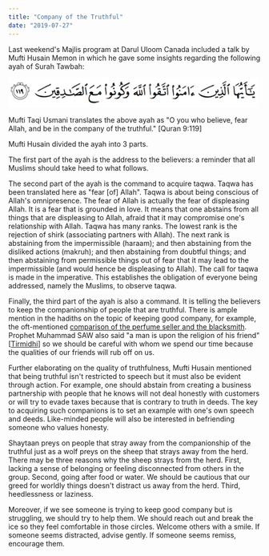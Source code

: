 ```yaml
---
title: "Company of the Truthful"
date: "2019-07-27"
---
```


Last weekend's Majlis program at Darul Uloom Canada included a talk by Mufti Husain Memon in which he gave some insights regarding the following ayah of Surah Tawbah:

<img src="/blog-posts/images/quran-009-119.png" alt="Quran 9:119" width="500"/>

Mufti Taqi Usmani translates the above ayah as "O you who believe, fear Allah, and be in the company of the truthful." \[Quran 9:119\]

Mufti Husain divided the ayah into 3 parts.

The first part of the ayah is the address to the believers: a reminder that all Muslims should take heed to what follows.

The second part of the ayah is the command to acquire taqwa. Taqwa has been translated here as "fear \[of\] Allah". Taqwa is about being conscious of Allah's omnipresence. The fear of Allah is actually the fear of displeasing Allah. It is a fear that is grounded in love. It means that one abstains from all things that are displeasing to Allah, afraid that it may compromise one's relationship with Allah. Taqwa has many ranks. The lowest rank is the rejection of shirk (associating partners with Allah). The next rank is abstaining from the impermissible (haraam); and then abstaining from the disliked actions (makruh); and then abstaining from doubtful things; and then abstaining from permissible things out of fear that it may lead to the impermissible (and would hence be displeasing to Allah). The call for taqwa is made in the imperative. This establishes the obligation of everyone being addressed, namely the Muslims, to observe taqwa.

Finally, the third part of the ayah is also a command. It is telling the believers to keep the companionship of people that are truthful. There is ample mention in the hadiths on the topic of keeping good company, for example, the oft-mentioned [comparison of the perfume seller and the blacksmith](https://sunnah.com/muslim/45/189). Prophet Muhammad SAW also said "a man is upon the religion of his friend" \[[Tirmidhi](https://sunnah.com/urn/676820)\] so we should be careful with whom we spend our time because the qualities of our friends will rub off on us.

Further elaborating on the quality of truthfulness, Mufti Husain mentioned that being truthful isn't restricted to speech but it must also be evident through action. For example, one should abstain from creating a business partnership with people that he knows will not deal honestly with customers or will try to evade taxes because that is contrary to truth in deeds. The key to acquiring such companions is to set an example with one's own speech and deeds. Like-minded people will also be interested in befriending someone who values honesty.

Shaytaan preys on people that stray away from the companionship of the truthful just as a wolf preys on the sheep that strays away from the herd. There may be three reasons why the sheep strays from the herd. First, lacking a sense of belonging or feeling disconnected from others in the group. Second, going after food or water. We should be cautious that our greed for worldly things doesn't distract us away from the herd. Third, heedlessness or laziness.

Moreover, if we see someone is trying to keep good company but is struggling, we should try to help them. We should reach out and break the ice so they feel comfortable in those circles. Welcome others with a smile. If someone seems distracted, advise gently. If someone seems remiss, encourage them.
